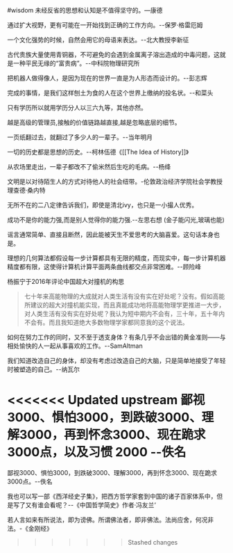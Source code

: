 #wisdom 
未经反省的思想和认知是不值得坚守的。—康德

通过扩大视野，更有可能在一开始找到正确的工作方向。--保罗·格雷厄姆


一个文化强势的时候，自然会用它的母语来表达。--北大教授李新征

古代贵族大量使用青铜器，不可避免的会遇到金属离子溶出造成的中毒问题，这就是一种平民无缘的“富贵病”。--中科院物理研究所

把机器人做得像人，是因为现在的世界一直是为人形态而设计的。--彭志辉

完成的事情，是我们这样刨土为食的人在这个世界上缴纳的投名状。--和菜头

只有学历所以就用学历分人以三六九等，其他亦然。

越是高级的管理员,接触的价值链路越直接,越是忽略底层的细节。

一页纸翻过去，就翻过了多少人的一辈子。--当年明月

一切的历史都是思想的历史。--柯林伍德《[[The Idea of History]]》

从农场里走出，一辈子都改不了偷米然后生吃的毛病。--杨绛

文明是以对待陌生人的方式对待他人的社会纽带。-伦敦政治经济学院社会学教授理查德·桑内特
   
无所不在的二八定律告诉我们，即使是清北ivy，也只是一小撮人优秀。


成功不是你的能力强,而是别人觉得你的能力强.--左思右想
(金子能闪光,玻璃也能)

谣言通常简单、直接且断然，因此能被天生不爱思考的大脑喜爱。这句话本身也是。

理想的几何算法都假设每一步计算都具有无限的精度，而现实中，每一步计算机器精度都有限，这使得计算机计算平面两条曲线都交点非常困难。--顾险峰

杨振宁于2016年评论中国超大对撞机的构思
>七十年来高能物理的大成就对人类生活有没有实在好处呢？没有。假如高能所建议的超大对撞机能实现，而且真能成功地将高能物理学更推进一大步，对人类生活有没有实在好处呢？我认为短中期内不会有，三十年，五十年内不会有。而且我知道绝大多数物理学家都同意我的这个说法。

如何在努力工作的同时，又不至于透支身体？有条几乎不会出错的黄金准则——与相处愉快的人一起从事喜欢的工作。--SamAltman

我们知道改造自己的身体，却没有考虑过改造自己的大脑，只是简单地接受了年轻时被塑造的自己。--纳瓦尔

<<<<<<< Updated upstream
鄙视3000、惧怕3000，到跌破3000、理解3000，再到怀念3000、现在跪求3000点，以及习惯 2000 --佚名
=======
鄙视3000、惧怕3000，到跌破3000、理解3000，再到怀念3000、现在跪求3000点。--佚名

我也可以写一部《西洋经史子集》，把西方哲学家套到中国的诸子百家体系中，但是写了又有谁会看呢？--《中国哲学简史》作者·冯友兰‘

若人言如来有所说法，即为谤佛。所谓佛法者，即非佛法。法尚应舍，何况非法。-《金刚经》
>>>>>>> Stashed changes
